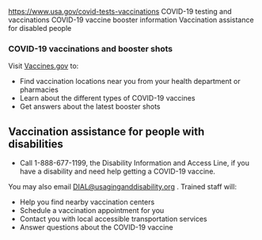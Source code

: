 

https://www.usa.gov/covid-tests-vaccinations
COVID-19 testing and vaccinations
COVID-19 vaccine booster information
Vaccination assistance for disabled people

### **COVID-19 vaccinations and booster shots**

Visit
[Vaccines.gov](https://www.vaccines.gov/)
to:

* Find vaccination locations near you from your health department or pharmacies
* Learn about the different types of COVID-19 vaccines
* Get answers about the latest booster shots

**Vaccination assistance for people with disabilities**
-------------------------------------------------------

* Call 1-888-677-1199, the Disability Information and Access Line, if you have a disability and need help getting a COVID-19 vaccine.

You may also email
[DIAL@usaginganddisability.org](mailto:DIAL@usaginganddisability.org)
. Trained staff will:

* Help you find nearby vaccination centers
* Schedule a vaccination appointment for you
* Contact you with local accessible transportation services
* Answer questions about the COVID-19 vaccine

